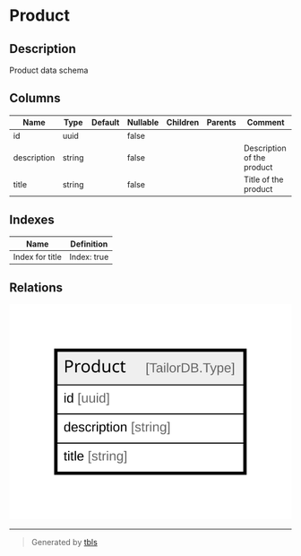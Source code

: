 # Product

## Description

Product data schema

## Columns

| Name | Type | Default | Nullable | Children | Parents | Comment |
| ---- | ---- | ------- | -------- | -------- | ------- | ------- |
| id | uuid |  | false |  |  |  |
| description | string |  | false |  |  | Description of the product |
| title | string |  | false |  |  | Title of the product |

## Indexes

| Name | Definition |
| ---- | ---------- |
| Index for title | Index: true |

## Relations

![er](Product.svg)

---

> Generated by [tbls](https://github.com/k1LoW/tbls)
